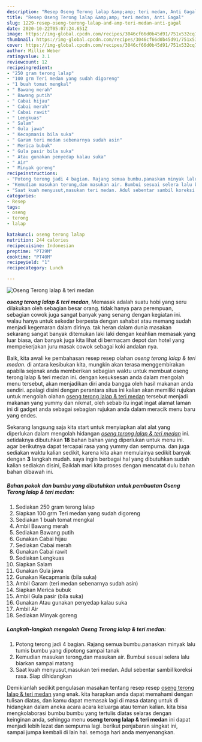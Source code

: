 ```yaml
---
description: "Resep Oseng Terong lalap &amp;amp; teri medan, Anti Gagal"
title: "Resep Oseng Terong lalap &amp;amp; teri medan, Anti Gagal"
slug: 1229-resep-oseng-terong-lalap-and-amp-teri-medan-anti-gagal
date: 2020-10-22T05:07:24.651Z
image: https://img-global.cpcdn.com/recipes/3046cf66d0b45d91/751x532cq70/oseng-terong-lalap-teri-medan-foto-resep-utama.jpg
thumbnail: https://img-global.cpcdn.com/recipes/3046cf66d0b45d91/751x532cq70/oseng-terong-lalap-teri-medan-foto-resep-utama.jpg
cover: https://img-global.cpcdn.com/recipes/3046cf66d0b45d91/751x532cq70/oseng-terong-lalap-teri-medan-foto-resep-utama.jpg
author: Millie Weber
ratingvalue: 3.1
reviewcount: 12
recipeingredient:
- "250 gram terong lalap"
- "100 grm Teri medan yang sudah digoreng"
- "1 buah tomat mengkal"
- " Bawang merah"
- " Bawang putih"
- " Cabai hijau"
- " Cabai merah"
- " Cabai rawit"
- " Lengkuas"
- " Salam"
- " Gula jawa"
- " Kecapmanis bila suka"
- " Garam teri medan sebenarnya sudah asin"
- " Merica bubuk"
- " Gula pasir bila suka"
- " Atau gunakan penyedap kalau suka"
- " Air"
- " Minyak goreng"
recipeinstructions:
- "Potong terong jadi 4 bagian. Rajang semua bumbu.panaskan minyak lalu tumis bumbu yang dipotong sampai tanak"
- "Kemudian masukan terong,dan masukan air. Bumbui sesuai selera lalu biarkan sampai matang"
- "Saat kuah menyusut,masukan teri medan. Adul sebentar sambil koreksi rasa. Siap dihidangkan"
categories:
- Resep
tags:
- oseng
- terong
- lalap

katakunci: oseng terong lalap 
nutrition: 244 calories
recipecuisine: Indonesian
preptime: "PT29M"
cooktime: "PT40M"
recipeyield: "1"
recipecategory: Lunch

---
```



![Oseng Terong lalap &amp; teri medan](https://img-global.cpcdn.com/recipes/3046cf66d0b45d91/751x532cq70/oseng-terong-lalap-teri-medan-foto-resep-utama.jpg)

<b><i>oseng terong lalap &amp; teri medan</i></b>, Memasak adalah suatu hobi yang seru dilakukan oleh sebagian besar orang. tidak hanya para perempuan, sebagian cowok juga sangat banyak yang senang dengan kegiatan ini. walau hanya untuk sekedar berpesta dengan sahabat atau memang sudah menjadi kegemaran dalam dirinya. tak heran dalam dunia masakan sekarang sangat banyak ditemukan laki laki dengan keahlian memasak yang luar biasa, dan banyak juga kita lihat di bermacam depot dan hotel yang mempekerjakan juru masak cowok sebagai koki andalan nya.



Baik, kita awali ke pembahasan resep resep olahan <i>oseng terong lalap &amp; teri medan</i>. di antara kesibukan kita, mungkin akan terasa menggembirakan apabila sejenak anda memberikan sebagian waktu untuk membuat oseng terong lalap &amp; teri medan ini. dengan kesuksesan anda dalam mengolah menu tersebut, akan menjadikan diri anda bangga oleh hasil makanan anda sendiri. apalagi disini dengan perantara situs ini kalian akan memiliki rujukan untuk mengolah olahan <u>oseng terong lalap &amp; teri medan</u> tersebut menjadi makanan yang yummy dan nikmat, oleh sebab itu ingat ingat alamat laman ini di gadget anda sebagai sebagian rujukan anda dalam meracik menu baru yang endes.


Sekarang langsung saja kita start untuk menyiapkan alat alat yang diperlukan dalam mengolah hidangan <u><i>oseng terong lalap &amp; teri medan</i></u> ini. setidaknya dibutuhkan <b>18</b> bahan bahan yang diperlukan untuk menu ini. agar berikutnya dapat tercapai rasa yang yummy dan sempurna. dan juga sediakan waktu kalian sedikit, karena kita akan memulainya sedikit banyak dengan <b>3</b> langkah mudah. saya ingin berbagai hal yang dibutuhkan sudah kalian sediakan disini, Baiklah mari kita proses dengan mencatat dulu bahan bahan dibawah ini.

<!--inarticleads1-->

##### Bahan pokok dan bumbu yang dibutuhkan untuk pembuatan Oseng Terong lalap &amp; teri medan:

1. Sediakan 250 gram terong lalap
1. Siapkan 100 grm Teri medan yang sudah digoreng
1. Sediakan 1 buah tomat mengkal
1. Ambil  Bawang merah
1. Sediakan  Bawang putih
1. Gunakan  Cabai hijau
1. Sediakan  Cabai merah
1. Gunakan  Cabai rawit
1. Sediakan  Lengkuas
1. Siapkan  Salam
1. Gunakan  Gula jawa
1. Gunakan  Kecapmanis (bila suka)
1. Ambil  Garam (teri medan sebenarnya sudah asin)
1. Siapkan  Merica bubuk
1. Ambil  Gula pasir (bila suka)
1. Gunakan  Atau gunakan penyedap kalau suka
1. Ambil  Air
1. Sediakan  Minyak goreng




<!--inarticleads2-->

##### Langkah-langkah mengolah Oseng Terong lalap &amp; teri medan:

1. Potong terong jadi 4 bagian. Rajang semua bumbu.panaskan minyak lalu tumis bumbu yang dipotong sampai tanak
1. Kemudian masukan terong,dan masukan air. Bumbui sesuai selera lalu biarkan sampai matang
1. Saat kuah menyusut,masukan teri medan. Adul sebentar sambil koreksi rasa. Siap dihidangkan




Demikianlah sedikit pengulasan masakan tentang resep resep <u>oseng terong lalap &amp; teri medan</u> yang enak. kita harapkan anda dapat memahami dengan tulisan diatas, dan kamu dapat memasak lagi di masa datang untuk di hidangkan dalam aneka acara acara keluarga atau teman kalian. kita bisa mengkolaborasi bumbu bumbu yang tertulis diatas selaras dengan keinginan anda, sehingga menu <b>oseng terong lalap &amp; teri medan</b> ini dapat menjadi lebih lezat dan sempurna lagi. berikut penjabaran singkat ini, sampai jumpa kembali di lain hal. semoga hari anda menyenangkan.
